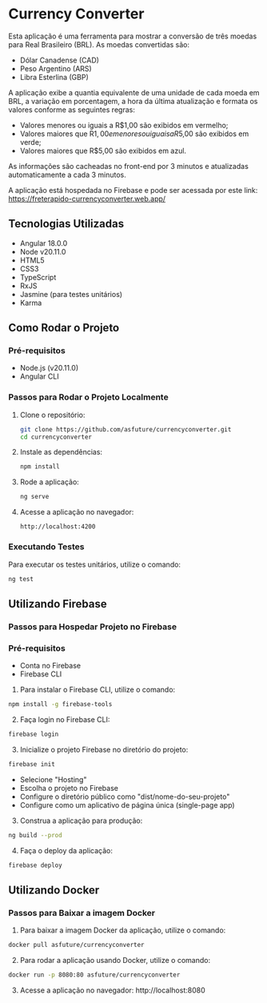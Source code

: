 # Currency Converter 


Esta aplicação é uma ferramenta para mostrar a conversão de três moedas para Real Brasileiro (BRL). As moedas convertidas são:

- Dólar Canadense (CAD)
- Peso Argentino (ARS)
- Libra Esterlina (GBP)

A aplicação exibe a quantia equivalente de uma unidade de cada moeda em BRL, a variação em porcentagem, a hora da última atualização e formata os valores conforme as seguintes regras:
- Valores menores ou iguais a R$1,00 são exibidos em vermelho;
- Valores maiores que R$1,00 e menores ou iguais a R$5,00 são exibidos em verde;
- Valores maiores que R$5,00 são exibidos em azul.

As informações são cacheadas no front-end por 3 minutos e atualizadas automaticamente a cada 3 minutos.

A aplicação está hospedada no Firebase e pode ser acessada por este link: https://freterapido-currencyconverter.web.app/

## Tecnologias Utilizadas

- Angular 18.0.0
- Node v20.11.0
- HTML5
- CSS3
- TypeScript
- RxJS
- Jasmine (para testes unitários)
- Karma

## Como Rodar o Projeto

### Pré-requisitos

- Node.js (v20.11.0)
- Angular CLI

### Passos para Rodar o Projeto Localmente

1. Clone o repositório:

    ```bash
    git clone https://github.com/asfuture/currencyconverter.git
    cd currencyconverter
    ```

2. Instale as dependências:

    ```bash
    npm install
    ```

3. Rode a aplicação:

    ```bash
    ng serve
    ```

4. Acesse a aplicação no navegador:

    ```
    http://localhost:4200
    ```

### Executando Testes

Para executar os testes unitários, utilize o comando:

```bash
ng test
```
## Utilizando Firebase
### Passos para Hospedar Projeto no Firebase
### Pré-requisitos
- Conta no Firebase
- Firebase CLI

1. Para instalar o Firebase CLI, utilize o comando:
  
  ```bash
  npm install -g firebase-tools
  ```

2. Faça login no Firebase CLI:

  ```bash
  firebase login
  ```

3. Inicialize o projeto Firebase no diretório do projeto: 

  ```bash
  firebase init
  ```

- Selecione "Hosting"
- Escolha o projeto no Firebase
- Configure o diretório público como "dist/nome-do-seu-projeto"
- Configure como um aplicativo de página única (single-page app)

3. Construa a aplicação para produção:

```bash
ng build --prod
```

4. Faça o deploy da aplicação:

```bash
firebase deploy
```

## Utilizando Docker
### Passos para Baixar a imagem Docker

1. Para baixar a imagem Docker da aplicação, utilize o comando:

```bash
docker pull asfuture/currencyconverter
```

2. Para rodar a aplicação usando Docker, utilize o comando:

```bash
docker run -p 8080:80 asfuture/currencyconverter
```

3. Acesse a aplicação no navegador:
http://localhost:8080
